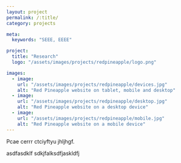 ```yaml
---
layout: project
permalink: /:title/
category: projects

meta:
  keywords: "SEEE, EEEE"

project:
  title: "Research"
  logo: "/assets/images/projects/redpineapple/logo.png"

images:
  - image:
    url: "/assets/images/projects/redpineapple/devices.jpg"
    alt: "Red Pineapple website on tablet, mobile and desktop"
  - image:
    url: "/assets/images/projects/redpineapple/desktop.jpg"
    alt: "Red Pineapple website on a desktop device"
  - image:
    url: "/assets/images/projects/redpineapple/mobile.jpg"
    alt: "Red Pineapple website on a mobile device"
---
```

<p>Pcae
cerrr
ctciyftyu
jhljhgf.

asdfasdklf
sdkjfalksdfjaskldfj

</p>
